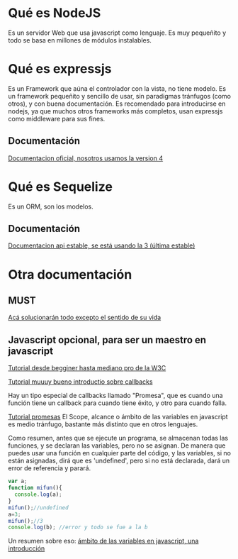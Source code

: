 # Qué es NodeJS

Es un servidor Web que usa javascript como lenguaje. Es muy pequeñito y todo se basa en millones de módulos instalables.

# Qué es expressjs

Es un Framework que aúna el controlador con la vista, no tiene modelo. Es un framework pequeñito y sencillo de usar, sin paradigmas tránfugos (como otros), y con buena documentación. Es recomendado para introducirse en nodejs, ya que muchos otros frameworks más completos, usan expressjs como middleware para sus fines.

## Documentación

[Documentacion oficial, nosotros usamos la version 4](http://expressjs.com/)

# Qué es Sequelize

Es un ORM, son los modelos.

## Documentación

[Documentacion api estable, se está usando la 3 (última estable)](http://docs.sequelizejs.com/en/stable/)

# Otra documentación

## MUST

[Acá solucionarán todo excepto el sentido de su vida](http://stackoverflow.com/)

## Javascript opcional, para ser un maestro en javascript

[Tutorial desde begginer hasta mediano pro de la W3C](http://www.w3schools.com/js/default.asp)

[Tutorial muuuy bueno introductio sobre callbacks](http://javascriptissexy.com/understand-javascript-callback-functions-and-use-them/)

Hay un tipo especial de callbacks llamado "Promesa", que es cuando una función tiene un callback para cuando tiene éxito, y otro para cuando falla.

[Tutorial promesas](https://developer.mozilla.org/en-US/docs/Web/JavaScript/Reference/Global_Objects/Promise/then)
El Scope, alcance o ámbito de las variables en javascript es medio tránfugo, bastante más distinto que en otros lenguajes.

Como resumen, antes que se ejecute un programa, se almacenan todas las funciones, y se declaran las variables, pero no se asignan. De manera que puedes usar una función en cualquier parte del código, y las variables, si no están asignadas, dirá que es 'undefined', pero si no está declarada, dará un error de referencia y parará.

````js
var a;
function mifun(){
  console.log(a);
}
mifun();//undefined
a=3;
mifun();//3
console.log(b); //error y todo se fue a la b
````

Un resumen sobre eso:
[ámbito de las variables en javascript, una introducción](http://librosweb.es/libro/javascript/capitulo_4/ambito_de_las_variables.html)
